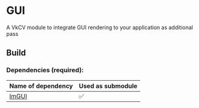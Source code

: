 # GUI

A VkCV module to integrate GUI rendering to your application as additional pass

## Build

### Dependencies (required):

| Name of dependency | Used as submodule |
|----------------------------------------------------|---|
| [ImGUI](https://github.com/ocornut/imgui/)   | ✅ |
